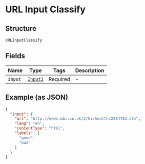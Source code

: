 
# URL Input Classify

## Structure

`URLInputClassify`

## Fields

| Name | Type | Tags | Description |
|  --- | --- | --- | --- |
| `input` | [`Input3`](../../doc/models/input-3.md) | Required | - |

## Example (as JSON)

```json
{
  "input": {
    "url": "http://news.bbc.co.uk/2/hi/health/2284783.stm",
    "lang": "en",
    "contentType": "html",
    "labels": [
      "good",
      "bad"
    ]
  }
}
```

